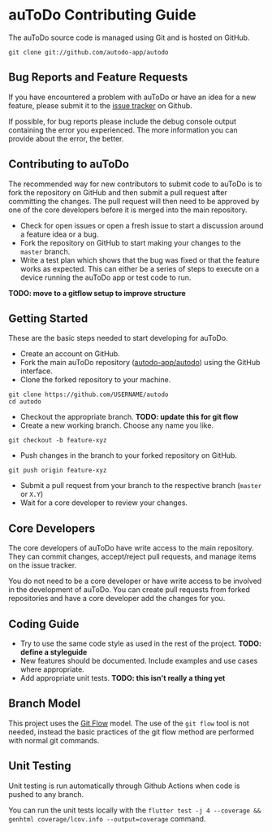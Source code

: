 # auToDo Contributing Guide

The auToDo source code is managed using Git and is hosted on GitHub.

```
git clone git://github.com/autodo-app/autodo
```

## Bug Reports and Feature Requests

If you have encountered a problem with auToDo or have an idea for a new
feature, please submit it to the [issue tracker](https://github.com/autodo-app/autodo/issues) on Github.

If possible, for bug reports please include the debug console output containing the error you experienced. The more information you can provide about the error, the better.

## Contributing to auToDo

The recommended way for new contributors to submit code to auToDo is to fork
the repository on GitHub and then submit a pull request after
committing the changes.  The pull request will then need to be approved by one
of the core developers before it is merged into the main repository.

- Check for open issues or open a fresh issue to start a discussion around a feature idea or a bug.
- Fork the repository on GitHub to start making your changes to the `master` branch.
- Write a test plan which shows that the bug was fixed or that the feature works as expected. This can either be a series of steps to execute on a device running the auToDo app or test code to run.

**TODO: move to a gitflow setup to improve structure** 

## Getting Started

These are the basic steps needed to start developing for auToDo.

- Create an account on GitHub.
- Fork the main auToDo repository ([autodo-app/autodo](https://github.com/autodo-app/autodo)) using the GitHub interface.
- Clone the forked repository to your machine.

```
git clone https://github.com/USERNAME/autodo
cd autodo
```

- Checkout the appropriate branch. **TODO: update this for git flow**
- Create a new working branch.  Choose any name you like.

```
git checkout -b feature-xyz
```

- Push changes in the branch to your forked repository on GitHub.

```
git push origin feature-xyz
```

- Submit a pull request from your branch to the respective branch (`master` or `X.Y`)
- Wait for a core developer to review your changes.


## Core Developers

The core developers of auToDo have write access to the main repository.  They can commit changes, accept/reject pull requests, and manage items on the issue tracker.

You do not need to be a core developer or have write access to be involved in the development of auToDo.  You can create pull requests from forked repositories and have a core developer add the changes for you.

Coding Guide
------------

- Try to use the same code style as used in the rest of the project. **TODO: define a styleguide**
- New features should be documented.  Include examples and use cases where appropriate.
- Add appropriate unit tests. **TODO: this isn't really a thing yet**

## Branch Model

This project uses the [Git Flow](https://www.atlassian.com/git/tutorials/comparing-workflows/gitflow-workflow) model. The use of the `git flow` tool is not needed, instead the basic practices of the git flow method are performed with normal git commands.

## Unit Testing

Unit testing is run automatically through Github Actions when code is pushed to any branch. 

You can run the unit tests locally with the `flutter test -j 4 --coverage && genhtml coverage/lcov.info --output=coverage` command.
